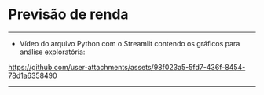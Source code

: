 # Previsão de renda

---

- Vídeo do arquivo Python com o Streamlit contendo os gráficos para análise exploratória: 

https://github.com/user-attachments/assets/98f023a5-5fd7-436f-8454-78d1a6358490

---
